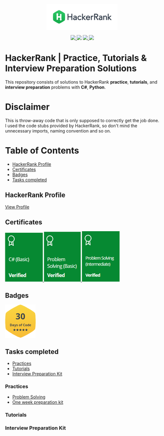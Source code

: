 <p align="center">
    <a href="https://www.hackerrank.com/vladislavirkin">
        <img height=85 src="./resources/logo/HackerRankLogo.png">
    </a>
</p>

<p align="center">
	<a href="https://github.com/vladislavirkin/hackerRankProblems#tasks-completed">
        	<img src="https://img.shields.io/badge/solutions-22-purple.svg?style=flat-square">
    </a>	
	<img src="https://img.shields.io/badge/Language-C%23-orange.svg">
	<a href="https://github.com/vladislavirkin/hackerRankProblems/commits/main">
		<img src="https://img.shields.io/github/last-commit/vladislavirkin/hackerRankProblems">    
    </a>	
	<a href="https://github.com/vladislavirkin/hackerRankProblems/archive/main.zip">
		<img src="https://img.shields.io/github/repo-size/vladislavirkin/hackerRankProblems">
    </a>
</p>

# HackerRank | Practice, Tutorials & Interview Preparation Solutions

This repository consists of solutions to HackerRank **practice**, **tutorials**, and **interview preparation** problems with **C#**, **Python**.

# Disclaimer

This is throw-away code that is only supposed to correctly get the job done. I used the code stubs provided by HackerRank, so don't mind the unnecessary imports, naming convention and so on.

# Table of Contents

* [HackerRank Profile](#hackerrank-profile)
* [Certificates](#certificates)
* [Badges](#badges)
* [Tasks completed](#tasks-completed)

## HackerRank Profile

[View Profile](https://www.hackerrank.com/vladislavirkin)

## Certificates

<a href="./certificates/certificate.c%23(basic).png">
    <img src="./resources/badges/badge.c%23(basic).png" alt="C# (Basic) Certificate"/>
</a>

<a href="./certificates/certificate.problemSolving(basic).png">
    <img src="./resources/badges/badge.problemSolving(basic).png" alt="Problem Solving (Basic) Certificate"/>
</a>

<a href="./certificates/certificate.problemSolving(intermediate).png">
    <img src="./resources/badges/badge.problemSolving(intermediate).png" alt="Problem Solving (intermediate) Certificate"/>
</a>

## Badges

<a href="https://www.hackerrank.com/domains/tutorials/30-days-of-code?filters%5Bsubdomains%5D%5B%5D=30-days-of-code&badge_type=30-days-of-code">
    <img src="./resources/badges/badge.30_days_of_code.png" alt="30 Days of Code"/>
</a>

## Tasks completed

* [Practices](#practices)
* [Tutorials](#tutorials)
* [Interview Preparation Kit](#interview-preparation-kit)

### Practices

* [Problem Solving](./docs/)
* [One week preparation kit](./docs/)

### Tutorials

### Interview Preparation Kit
